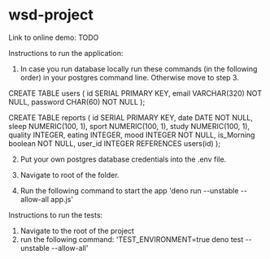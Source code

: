 # wsd-project

Link to online demo: TODO

Instructions to run the application:

1. In case you run database locally run these commands (in the following order) in your postgres command line. Otherwise move to step 3.

CREATE TABLE users (
id SERIAL PRIMARY KEY,
email VARCHAR(320) NOT NULL,
password CHAR(60) NOT NULL
);

CREATE TABLE reports (
id SERIAL PRIMARY KEY,
date DATE NOT NULL,
sleep NUMERIC(100, 1),
sport NUMERIC(100, 1),
study NUMERIC(100, 1),
quality INTEGER,
eating INTEGER,
mood INTEGER NOT NULL,
is_Morning boolean NOT NULL,
user_id INTEGER REFERENCES users(id)
);

2. Put your own postgres database credentials into the .env file.

3. Navigate to root of the folder.
4. Run the following command to start the app
   'deno run --unstable --allow-all app.js'

Instructions to run the tests:

1. Navigate to the root of the project
2. run the following command:
   'TEST_ENVIRONMENT=true deno test --unstable --allow-all'
